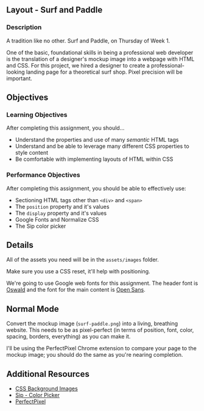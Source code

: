 ## Layout - Surf and Paddle

### Description

A tradition like no other. Surf and Paddle, on Thursday of Week 1.

One of the basic, foundational skills in being a professional web developer is the translation of a designer's mockup image into a webpage with HTML and CSS. For this project, we hired a designer to create a professional-looking landing page for a theoretical surf shop. Pixel precision will be important.

## Objectives

### Learning Objectives

After completing this assignment, you should...

* Understand the properties and use of many *semantic* HTML tags
* Understand and be able to leverage many different CSS properties to style content
* Be comfortable with implementing layouts of HTML within CSS

### Performance Objectives

After completing this assignment, you should be able to effectively use:

* Sectioning HTML tags other than `<div>` and `<span>`
* The `position` property and it's values
* The `display` property and it's values
* Google Fonts and Normalize CSS
* The Sip color picker

## Details

All of the assets you need will be in the `assets/images` folder.

Make sure you use a CSS reset, it'll help with positioning.

We're going to use Google web fonts for this assignment. The header font is [Oswald](https://www.google.com/fonts#UsePlace:use/Collection:Oswald) and the font for the main content is [Open Sans](https://www.google.com/fonts#UsePlace:use/Collection:Open+Sans).

## Normal Mode

Convert the mockup image (`surf-paddle.png`) into a living, breathing website. This needs to be as pixel-perfect (in terms of position, font, color, spacing, borders, everything) as you can make it.

I'll be using the PerfectPixel Chrome extension to compare your page to the mockup image; you should do the same as you're nearing completion. 

## Additional Resources

* [CSS Background Images](https://developer.mozilla.org/en-US/docs/Web/CSS/background-image)
* [Sip - Color Picker](http://theolabrothers.com/sip/)
* [PerfectPixel](http://www.welldonecode.com/perfectpixel/)
